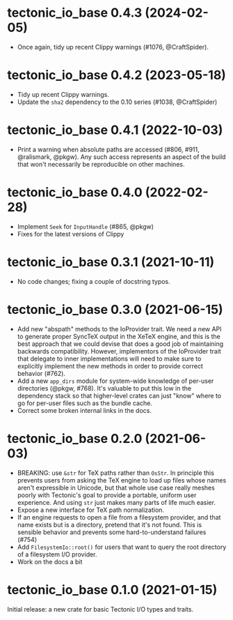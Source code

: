 # tectonic_io_base 0.4.3 (2024-02-05)

- Once again, tidy up recent Clippy warnings (#1076, @CraftSpider).


# tectonic_io_base 0.4.2 (2023-05-18)

- Tidy up recent Clippy warnings.
- Update the `sha2` dependency to the 0.10 series (#1038, @CraftSpider)


# tectonic_io_base 0.4.1 (2022-10-03)

- Print a warning when absolute paths are accessed (#806, #911, @ralismark,
  @pkgw). Any such access represents an aspect of the build that won't
  necessarily be reproducible on other machines.


# tectonic_io_base 0.4.0 (2022-02-28)

- Implement `Seek` for `InputHandle` (#865, @pkgw)
- Fixes for the latest versions of Clippy


# tectonic_io_base 0.3.1 (2021-10-11)

- No code changes; fixing a couple of docstring typos.


# tectonic_io_base 0.3.0 (2021-06-15)

- Add new "abspath" methods to the IoProvider trait. We need a new API to
  generate proper SyncTeX output in the XeTeX engine, and this is the best
  approach that we could devise that does a good job of maintaining backwards
  compatibility. However, implementors of the IoProvider trait that delegate to
  inner implementations will need to make sure to explicitly implement the new
  methods in order to provide correct behavior (#762).
- Add a new `app_dirs` module for system-wide knowledge of per-user directories
  (@pkgw, #768). It's valuable to put this low in the dependency stack so that
  higher-level crates can just "know" where to go for per-user files such as the
  bundle cache.
- Correct some broken internal links in the docs.


# tectonic_io_base 0.2.0 (2021-06-03)

- BREAKING: use `&str` for TeX paths rather than `OsStr`. In principle this
  prevents users from asking the TeX engine to load up files whose names aren't
  expressible in Unicode, but that whole use case really meshes poorly with
  Tectonic's goal to provide a portable, uniform user experience. And using
  `str` just makes many parts of life much easier.
- Expose a new interface for TeX path normalization.
- If an engine requests to open a file from a filesystem provider, and that name
  exists but is a directory, pretend that it's not found. This is sensible behavior
  and prevents some hard-to-understand failures (#754)
- Add `FilesystemIo::root()` for users that want to query the root directory of
  a filesystem I/O provider.
- Work on the docs a bit


# tectonic_io_base 0.1.0 (2021-01-15)

Initial release: a new crate for basic Tectonic I/O types and traits.
